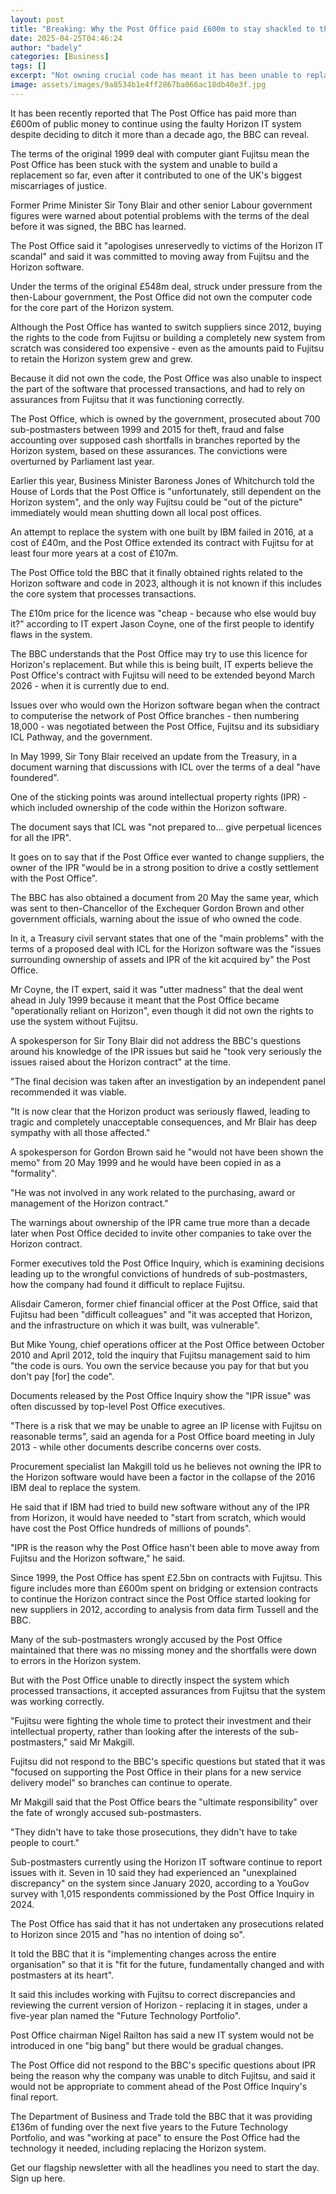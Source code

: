 ```yaml
---
layout: post
title: "Breaking: Why the Post Office paid £600m to stay shackled to the faulty Horizon system"
date: 2025-04-25T04:46:24
author: "badely"
categories: [Business]
tags: []
excerpt: "Not owning crucial code has meant it has been unable to replace the system that led to a scandal."
image: assets/images/9a8534b1e4ff2867ba066ac18db40e3f.jpg
---
```


It has been recently reported that The Post Office has paid more than £600m of public money to continue using the faulty Horizon IT system despite deciding to ditch it more than a decade ago, the BBC can reveal.

The terms of the original 1999 deal with computer giant Fujitsu mean the Post Office has been stuck with the system and unable to build a replacement so far, even after it contributed to one of the UK's biggest miscarriages of justice.

Former Prime Minister Sir Tony Blair and other senior Labour government figures were warned about potential problems with the terms of the deal before it was signed, the BBC has learned.

The Post Office said it "apologises unreservedly to victims of the Horizon IT scandal" and said it was committed to moving away from Fujitsu and the Horizon software.

Under the terms of the original £548m deal, struck under pressure from the then-Labour government, the Post Office did not own the computer code for the core part of the Horizon system.

Although the Post Office has wanted to switch suppliers since 2012, buying the rights to the code from Fujitsu or building a completely new system from scratch was considered too expensive - even as the amounts paid to Fujitsu to retain the Horizon system grew and grew.

Because it did not own the code, the Post Office was also unable to inspect the part of the software that processed transactions, and had to rely on assurances from Fujitsu that it was functioning correctly.

The Post Office, which is owned by the government, prosecuted about 700 sub-postmasters between 1999 and 2015 for theft, fraud and false accounting over supposed cash shortfalls in branches reported by the Horizon system, based on these assurances. The convictions were overturned by Parliament last year.

Earlier this year, Business Minister Baroness Jones of Whitchurch told the House of Lords that the Post Office is "unfortunately, still dependent on the Horizon system", and the only way Fujitsu could be "out of the picture" immediately would mean shutting down all local post offices.

An attempt to replace the system with one built by IBM failed in 2016, at a cost of £40m, and the Post Office extended its contract with Fujitsu for at least four more years at a cost of £107m.

The Post Office told the BBC that it finally obtained rights related to the Horizon software and code in 2023, although it is not known if this includes the core system that processes transactions.

The £10m price for the licence was "cheap - because who else would buy it?" according to IT expert Jason Coyne, one of the first people to identify flaws in the system.

The BBC understands that the Post Office may try to use this licence for Horizon's replacement. But while this is being built,  IT experts believe the Post Office's contract with Fujitsu will need to be extended beyond March 2026 - when it is currently due to end.

Issues over who would own the Horizon software began when the contract to computerise the network of Post Office branches - then numbering 18,000 - was negotiated between the Post Office, Fujitsu and its subsidiary ICL Pathway, and the government.

In May 1999, Sir Tony Blair received an update from the Treasury, in a document warning that discussions with ICL over the terms of a deal "have foundered".

One of the sticking points was around intellectual property rights (IPR) - which included ownership of the code within the Horizon software.

The document says that ICL was "not prepared to... give perpetual licences for all the IPR".

It goes on to say that if the Post Office ever wanted to change suppliers, the owner of the IPR "would be in a strong position to drive a costly settlement with the Post Office".

The BBC has also obtained a document from 20 May the same year, which was sent to then-Chancellor of the Exchequer Gordon Brown and other government officials, warning about the issue of who owned the code.

In it, a Treasury civil servant states that one of the "main problems" with the terms of a proposed deal with ICL for the Horizon software was the "issues surrounding ownership of assets and IPR of the kit acquired by" the Post Office.

Mr Coyne, the IT expert, said it was "utter madness" that the deal went ahead in July 1999 because it meant that the Post Office became "operationally reliant on Horizon", even though it did not own the rights to use the system without Fujitsu.

A spokesperson for Sir Tony Blair did not address the BBC's questions around his knowledge of the IPR issues but said he "took very seriously the issues raised about the Horizon contract" at the time.

"The final decision was taken after an investigation by an independent panel recommended it was viable.

"It is now clear that the Horizon product was seriously flawed, leading to tragic and completely unacceptable consequences, and Mr Blair has deep sympathy with all those affected."

A spokesperson for Gordon Brown said he "would not have been shown the memo" from 20 May 1999 and he would have been copied in as a "formality".

"He was not involved in any work related to the purchasing, award or management of the Horizon contract."

The warnings about ownership of the IPR came true more than a decade later when Post Office decided to invite other companies to take over the Horizon contract.

Former executives told the Post Office Inquiry, which is examining decisions leading up to the wrongful convictions of hundreds of sub-postmasters, how the company had found it difficult to replace Fujitsu.

Alisdair Cameron, former chief financial officer at the Post Office, said that Fujitsu had been "difficult colleagues" and "it was accepted that Horizon, and the infrastructure on which it was built, was vulnerable".

But Mike Young, chief operations officer at the Post Office between October 2010 and April 2012, told the inquiry that Fujitsu management said to him "the code is ours. You own the service because you pay for that but you don't pay [for] the code".

Documents released by the Post Office Inquiry show the "IPR issue" was often discussed by top-level Post Office executives.

"There is a risk that we may be unable to agree an IP license with Fujitsu on reasonable terms", said an agenda for a Post Office board meeting in July 2013 - while other documents describe concerns over costs.

Procurement specialist Ian Makgill told us he believes not owning the IPR to the Horizon software would have been a factor in the collapse of the 2016 IBM deal to replace the system.

He said that if IBM had tried to build new software without any of the IPR from Horizon, it would have needed to "start from scratch, which would have cost the Post Office hundreds of millions of pounds".

"IPR is the reason why the Post Office hasn't been able to move away from Fujitsu and the Horizon software," he said.

Since 1999, the Post Office has spent £2.5bn on contracts with Fujitsu. This figure includes more than £600m spent on bridging or extension contracts to continue the Horizon contract since the Post Office started looking for new suppliers in 2012, according to analysis from data firm Tussell and the BBC.

Many of the sub-postmasters wrongly accused by the Post Office maintained that there was no missing money and the shortfalls were down to errors in the Horizon system.

But with the Post Office unable to directly inspect the system which processed transactions, it accepted assurances from Fujitsu that the system was working correctly.

"Fujitsu were fighting the whole time to protect their investment and their intellectual property, rather than looking after the interests of the sub-postmasters," said Mr Makgill.

Fujitsu did not respond to the BBC's specific questions but stated that it was "focused on supporting the Post Office in their plans for a new service delivery model" so branches can continue to operate.

Mr Makgill said that the Post Office bears the "ultimate responsibility" over the fate of wrongly accused sub-postmasters.

"They didn't have to take those prosecutions, they didn't have to take people to court."

Sub-postmasters currently using the Horizon IT software continue to report issues with it. Seven in 10 said they had experienced an "unexplained discrepancy" on the system since January 2020, according to a YouGov survey with 1,015 respondents commissioned by the Post Office Inquiry in 2024.

The Post Office has said that it has not undertaken any prosecutions related to Horizon since 2015 and "has no intention of doing so".

It told the BBC that it is "implementing changes across the entire organisation" so that it is "fit for the future, fundamentally changed and with postmasters at its heart".

It said this includes working with Fujitsu to correct discrepancies and reviewing the current version of Horizon - replacing it in stages, under a five-year plan named the "Future Technology Portfolio".

Post Office chairman Nigel Railton has said a new IT system would not be introduced in one "big bang" but there would be gradual changes.

The Post Office did not respond to the BBC's specific questions about IPR being the reason why the company was unable to ditch Fujitsu, and said it would not be appropriate to comment ahead of the Post Office Inquiry's final report.

The Department of Business and Trade told the BBC that it was providing £136m of funding over the next five years to the Future Technology Portfolio, and was "working at pace" to ensure the Post Office had the technology it needed, including replacing the Horizon system.

Get our flagship newsletter with all the headlines you need to start the day. Sign up here.

